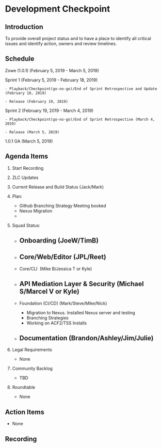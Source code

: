 # Development Checkpoint

Introduction
------------
To provide overall project status and to have a place to identify all critical issues and identify action, owners and review timelines.

Schedule
--------
Zowe (1.0.1) (February 5, 2019 -	March 5, 2019)

  Sprint 1 (February 5, 2019	- February 18, 2019)

    - Playback/Checkpoint(go-no-go)/End of Sprint Retrospective and Update (February 18, 2019)

    - Release (February 19, 2019)

  Sprint 2 (February 19, 2019 - March 4, 2019)

    - Playback/Checkpoint(go-no-go)/End of Sprint Retrospective (March 4, 2019)

    - Release (March 5, 2019)

1.0.1 GA (March 5, 2019)

Agenda Items
------------
1. Start Recording
2. ZLC Updates
3. Current Release and Build Status (Jack/Mark)
4. Plan:
    - Github Branching Strategy Meeting booked
    - Nexus Migration
    -
5. Squad Status:
    - Onboarding (JoeW/TimB)
      -
    - Core/Web/Editor (JPL/Reet)
      -
    - Core/CLI  (Mike B/Jessica T or Kyle)
    - API Mediation Layer & Security (Michael S/Marcel V or Kyle)
      -
    - Foundation (CI/CD) (Mark/Steve/Mike/Nick)
      - Migration to Nexus. Installed Nexus server and testing
      - Branching Strategies
      - Working on ACF2/TSS Installs

    - Documentation (Brandon/Ashley/Jim/Julie)
      -

6. Legal Requirements
    - None

7. Community Backlog
    - TBD
8. Roundtable
    - None

Action Items
------------
- None


Recording
-------------------------
